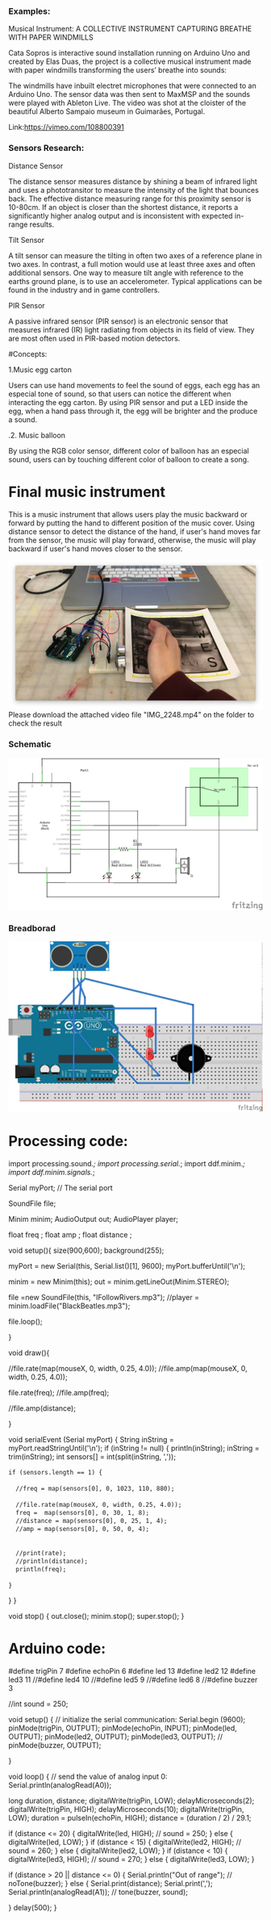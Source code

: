 ### Examples:

Musical Instrument: A COLLECTIVE INSTRUMENT CAPTURING BREATHE WITH PAPER WINDMILLS

Cata Sopros is interactive sound installation running on Arduino Uno and created by Elas Duas, the project is a collective musical instrument made with paper windmills transforming the users’ breathe into sounds:

The windmills have inbuilt electret microphones that were connected to an Arduino Uno. The sensor data was then sent to MaxMSP and the sounds were played with Ableton Live. The video was shot at the cloister of the beautiful Alberto Sampaio museum in Guimarães, Portugal.

Link:https://vimeo.com/108800391

### Sensors Research:

Distance Sensor

The distance sensor measures distance by shining a beam of infrared light and uses a phototransitor to measure the intensity of the light that bounces back. The effective distance measuring range for this proximity sensor is 10-80cm. If an object is closer than the shortest distance, it reports a significantly higher analog output and is inconsistent with expected in-range results.

Tilt Sensor

A tilt sensor can measure the tilting in often two axes of a reference plane in two axes. In contrast, a full motion would use at least three axes and often additional sensors. One way to measure tilt angle with reference to the earths ground plane, is to use an accelerometer. Typical applications can be found in the industry and in game controllers.

PIR Sensor

A passive infrared sensor (PIR sensor) is an electronic sensor that measures infrared (IR) light radiating from objects in its field of view. They are most often used in PIR-based motion detectors.

#Concepts:

1.Music egg carton

Users can use hand movements to feel the sound of eggs, each egg has an especial tone of sound, so that users can notice the different when interacting the egg carton. By using PIR sensor and put a LED inside the egg, when a hand pass through it, the egg will be brighter and the produce a sound.

.2. Music balloon

By using the RGB color sensor, different color of balloon has an especial sound, users can by touching different color of balloon to create a song.



# Final music instrument
This is a music instrument that allows users play the music backward or forward by putting the hand to different position of the music cover. Using distance sensor to detect the distance of the hand, if user's hand moves far from the sensor, the music will play forward, otherwise, the music will play backward if user's hand moves closer to the sensor.

![alt text](https://raw.githubusercontent.com/shuyanyuan/Digital-Electronics-Spring-2017/master/MusicInstrument/Snip20170330_3.png)
Please download the attached video file "IMG_2248.mp4" on the folder to check the result

### Schematic
![alt text](https://raw.githubusercontent.com/shuyanyuan/Digital-Electronics-Spring-2017/master/MusicInstrument/schem.jpg)
### Breadborad
![alt text](https://raw.githubusercontent.com/shuyanyuan/Digital-Electronics-Spring-2017/master/Fritzing/music_instrument_bb.jpg)

# Processing code:

import processing.sound.*;
import processing.serial.*; 
import ddf.minim.*;
import ddf.minim.signals.*;

Serial myPort;        // The serial port

SoundFile file;

Minim minim;
AudioOutput out;
AudioPlayer player;

float freq ;
float amp ;
float distance ;

void setup(){
  size(900,600);
   background(255);
  
  myPort = new Serial(this, Serial.list()[1], 9600);
  myPort.bufferUntil('\n');
  
  minim = new Minim(this);
  out = minim.getLineOut(Minim.STEREO);
  
 
  file =new SoundFile(this, "IFollowRivers.mp3");
  //player = minim.loadFile("BlackBeatles.mp3");
  
  file.loop();  

}

void draw(){
  
  
  //file.rate(map(mouseX, 0, width, 0.25, 4.0));
  //file.amp(map(mouseX, 0, width, 0.25, 4.0));
  
  file.rate(freq);
  //file.amp(freq);
  
 
  //file.amp(distance);
  

  
} 

void serialEvent (Serial myPort) {
  String inString = myPort.readStringUntil('\n');
  if (inString != null) {
    println(inString);
    inString = trim(inString);
    int sensors[] = int(split(inString, ','));


    if (sensors.length == 1) {

      //freq = map(sensors[0], 0, 1023, 110, 880);
      
      //file.rate(map(mouseX, 0, width, 0.25, 4.0));
      freq =  map(sensors[0], 0, 30, 1, 8);
      //distance = map(sensors[0], 0, 25, 1, 4);
      //amp = map(sensors[0], 0, 50, 0, 4);
  
      
      //print(rate);
      //println(distance);
      println(freq);
     
    }
  }
}

void stop()
{
  out.close();
  minim.stop();
  super.stop();
}


# Arduino code:
#define trigPin 7
#define echoPin 6
#define led 13
#define led2 12
#define led3 11
//#define led4 10
//#define led5 9
//#define led6 8
//#define buzzer 3

//int sound = 250;


void setup() {
  // initialize the serial communication:
  Serial.begin (9600);
  pinMode(trigPin, OUTPUT);
  pinMode(echoPin, INPUT);
  pinMode(led, OUTPUT);
  pinMode(led2, OUTPUT);
  pinMode(led3, OUTPUT);
//  pinMode(buzzer, OUTPUT);

}

void loop() {
  // send the value of analog input 0:
  Serial.println(analogRead(A0));
  
  long duration, distance;
  digitalWrite(trigPin, LOW);
  delayMicroseconds(2);
  digitalWrite(trigPin, HIGH);
  delayMicroseconds(10);
  digitalWrite(trigPin, LOW);
  duration = pulseIn(echoPin, HIGH);
  distance = (duration / 2) / 29.1;

  if (distance <= 20) {
    digitalWrite(led, HIGH);
//    sound = 250;
  }
  else {
    digitalWrite(led, LOW);
    }
  if (distance < 15) {
    digitalWrite(led2, HIGH);
//    sound = 260;
  }
  else {
    digitalWrite(led2, LOW);
 }
 if (distance < 10) {
   digitalWrite(led3, HIGH);
//    sound = 270;
  }
  else {
   digitalWrite(led3, LOW);
 }


  if (distance > 20 || distance <= 0) {
    Serial.println("Out of range");
//    noTone(buzzer);
  }
  else {
    Serial.print(distance);
     Serial.print(',');
     Serial.println(analogRead(A1));
//    tone(buzzer, sound);

  }
  delay(500);
}

